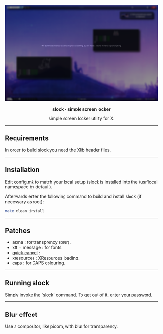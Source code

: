 <p align="center">
  <img src="/.github/preview.png" alt="slock blur example">
</p>

<p align="center"><b>slock - simple screen locker</b></p>

<p align="center">simple screen locker utility for X.</p>

---

## Requirements

In order to build slock you need the Xlib header files.

---

## Installation

Edit config.mk to match your local setup (slock is installed into
the /usr/local namespace by default).

Afterwards enter the following command to build and install slock
(if necessary as root):

```sh
make clean install
```

---

## Patches

+ alpha : for transprency (blur).
+ xft + message : for fonts
+ [quick cancel](https://tools.suckless.org/slock/patches/quickcancel/) :
+ [xresources](https://tools.suckless.org/slock/patches/xresources/) : XResources loading.
+ [caps](https://tools.suckless.org/slock/patches/capscolor/) : for CAPS colouring.


---

## Running slock

Simply invoke the 'slock' command. To get out of it, enter your password.

---

## Blur effect

Use a compositor, like picom, with blur for transparency.

